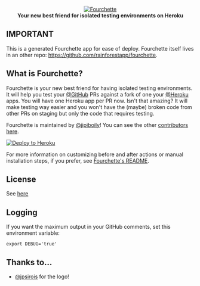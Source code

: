 <p align="center">
  <a href="https://github.com/rainforestapp/fourchette">
    <img src="http://i.imgur.com/967yX36.png" alt="Fourchette" />
  </a>
  <br />
  <b>Your new best friend for isolated testing environments on Heroku</b>
 </p>

## IMPORTANT
This is a generated Fourchette app for ease of deploy. Fourchette itself lives in an other repo: https://github.com/rainforestapp/fourchette.

## What is Fourchette?

Fourchette is your new best friend for having isolated testing environments. It will help you test your [@GitHub](https://github.com/github) PRs against a fork of one your [@Heroku](https://github.com/heroku) apps. You will have one Heroku app per PR now. Isn't that amazing? It will make testing way easier and you won't have the (maybe) broken code from other PRs on staging but only the code that requires testing.

Fourchette is maintained by [@jipiboily](https://github.com/jipiboily/)! You can see the other [contributors here](https://github.com/rainforestapp/fourchette/graphs/contributors).

[![Deploy to Heroku](https://www.herokucdn.com/deploy/button.png)](https://heroku.com/deploy)

For more information on customizing before and after actions or manual installation steps, if you prefer, see [Fourchette's README](https://github.com/rainforestapp/fourchette).

## License

See [here](LICENSE.txt)

## Logging

If you want the maximum output in your GitHub comments, set this environment variable:

```
export DEBUG='true'
```

## Thanks to...

- [@jpsirois](https://github.com/jpsirois/) for the logo!
